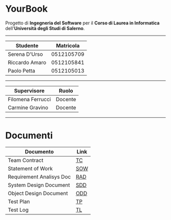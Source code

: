 # YourBook
Progetto di **Ingegneria del Software** per il **Corso di Laurea in Informatica** dell'**Università degli Studi di
Salerno**.

***

Studente | Matricola
---------------|-----------
Serena D'Urso  | 0512105709
Riccardo Amaro | 0512105841
Paolo Petta    | 0512105013

***

Supervisore         | Ruolo
--------------------|------
Filomena Ferrucci   | Docente
Carmine Gravino     | Docente

***

# Documenti

Documento                      | Link
-------------------------------|---------
Team Contract                  | <a href="Documentazione/Team Contract - YourBook.pdf">TC</a>
Statement of Work              | <a href="Documentazione/SOW - YourBook.pdf">SOW</a>
Requirement Analisys Doc       | <a href="Documentazione/RAD - YourBook.pdf">RAD</a>
System Design Document         | <a href="Documentazione/SDD - YourBook.pdf">SDD</a>
Object Design Document         | <a href="Documentazione/ODD - YourBook.pdf">ODD</a>
Test Plan                      | <a href="Documentazione/Test Plan - YourBook.pdf">TP</a>
Test Log                       | <a href="Documentazione/ - YourBook.pdf">TL</a>


